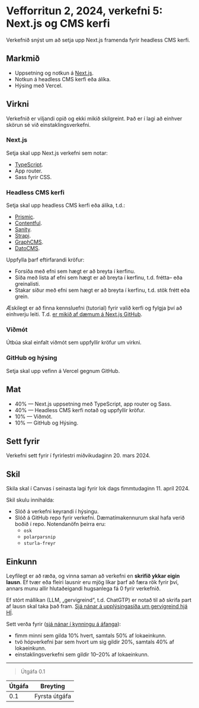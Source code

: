 # Vefforritun 2, 2024, verkefni 5: Next.js og CMS kerfi

Verkefnið snýst um að setja upp Next.js framenda fyrir headless CMS kerfi.

## Markmið

- Uppsetning og notkun á [Next.js](https://nextjs.org/).
- Notkun á headless CMS kerfi eða álíka.
- Hýsing með Vercel.

## Virkni

Verkefnið er viljandi opið og ekki mikið skilgreint. Það er í lagi að einhver skörun sé við einstaklingsverkefni.

### Next.js

Setja skal upp Next.js verkefni sem notar:

- [TypeScript](https://www.typescriptlang.org/).
- App router.
- Sass fyrir CSS.

### Headless CMS kerfi

Setja skal upp headless CMS kerfi eða álíka, t.d.:

- [Prismic](https://prismic.io/).
- [Contentful](https://www.contentful.com/).
- [Sanity](https://www.sanity.io/).
- [Strapi](https://strapi.io/).
- [GraphCMS](https://graphcms.com/).
- [DatoCMS](https://www.datocms.com/).

Uppfylla þarf eftirfarandi kröfur:

- Forsíða með efni sem hægt er að breyta í kerfinu.
- Síða með lista af efni sem hægt er að breyta í kerfinu, t.d. frétta– eða greinalisti.
- Stakar síður með efni sem hægt er að breyta í kerfinu, t.d. stök frétt eða grein.

Æskilegt er að finna kennsluefni (tutorial) fyrir valið kerfi og fylgja því að einhverju leiti. T.d. [er mikið af dæmum á Next.js GitHub](https://github.com/vercel/next.js/tree/canary/examples).

### Viðmót

Útbúa skal einfalt viðmót sem uppfyllir kröfur um virkni.

### GitHub og hýsing

Setja skal upp vefinn á Vercel gegnum GitHub.

## Mat

- 40% — Next.js uppsetning með TypeScript, app router og Sass.
- 40% — Headless CMS kerfi notað og uppfyllir kröfur.
- 10% — Viðmót.
- 10% — GitHub og Hýsing.

## Sett fyrir

Verkefni sett fyrir í fyrirlestri miðvikudaginn 20. mars 2024.

## Skil

Skila skal í Canvas í seinasta lagi fyrir lok dags fimmtudaginn 11. apríl 2024.

Skil skulu innihalda:

- Slóð á verkefni keyrandi í hýsingu.
- Slóð á GitHub repo fyrir verkefni. Dæmatímakennurum skal hafa verið boðið í repo. Notendanöfn þeirra eru:
  - `osk`
  - `polarparsnip`
  - `sturla-freyr`

## Einkunn

Leyfilegt er að ræða, og vinna saman að verkefni en **skrifið ykkar eigin lausn**. Ef tvær eða fleiri lausnir eru mjög líkar þarf að færa rök fyrir því, annars munu allir hlutaðeigandi hugsanlega fá 0 fyrir verkefnið.

Ef stórt mállíkan (LLM, „gervigreind“, t.d. ChatGTP) er notað til að skrifa part af lausn skal taka það fram. [Sjá nánar á upplýsingasíða um gervigreind hjá HÍ](https://gervigreind.hi.is/).

Sett verða fyrir ([sjá nánar í kynningu á áfanga](https://github.com/vefforritun/vef2-2024/blob/main/namsefni/01.kynning/1.kynning.md)):

- fimm minni sem gilda 10% hvert, samtals 50% af lokaeinkunn.
- tvö hópverkefni þar sem hvort um sig gildir 20%, samtals 40% af lokaeinkunn.
- einstaklingsverkefni sem gildir 10–20% af lokaeinkunn.

---

> Útgáfa 0.1

| Útgáfa | Breyting      |
| ------ | ------------- |
| 0.1    | Fyrsta útgáfa |
